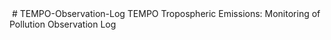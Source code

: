 <picture>
 <source media="(prefers-color-scheme: dark)" srcset="YOUR-DARKMODE-IMAGE">
 <source media="(prefers-color-scheme: light)" srcset="YOUR-LIGHTMODE-IMAGE">
 <img alt="" src=<"TEMPO_Logo_FINAL_high_res.png">
</picture># TEMPO-Observation-Log
TEMPO Tropospheric Emissions: Monitoring of Pollution Observation Log
